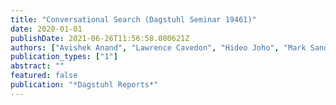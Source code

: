 ```yaml
---
title: "Conversational Search (Dagstuhl Seminar 19461)"
date: 2020-01-01
publishDate: 2021-06-26T11:56:58.080621Z
authors: ["Avishek Anand", "Lawrence Cavedon", "Hideo Joho", "Mark Sanderson", "Benno Stein"]
publication_types: ["1"]
abstract: ""
featured: false
publication: "*Dagstuhl Reports*"
---
```



